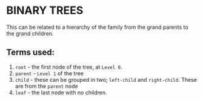 # BINARY TREES

This can be related to a hierarchy of the family from the grand parents to the grand children.

## Terms used:

1. `root` - the first node of the tree, at ``Level 0``.
2. `parent` - ``Level 1`` of the tree
3. `child` - these can be grouped in two; `left-child` and `right-child`. These are from the `parent` node
4. `leaf` - the last node with no children.
